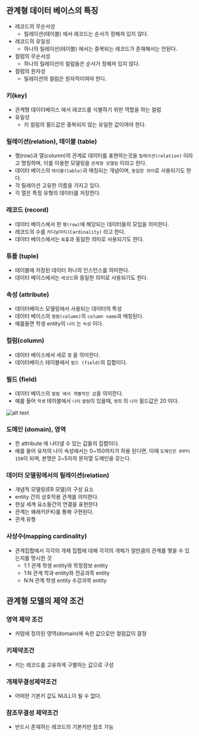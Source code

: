 ## 관계형 데이터 베이스의 특징
- 레코드의 무순서성
  - 릴레이션(테이블) 에서 레코드는 순서가 정해져 있지 않다.
- 레코드의 유일성
  - 하나의 릴레이션(테이블) 에서는 중복되는 레코드가 존재해서는 안된다.
- 컬럼의 무순서성
  - 하나의 릴레이션의 컬럼들은 순서가 정해져 있지 않다.
- 컬럼의 원자성
  - 릴레이션의 컬럼은 원자적이여야 한다.


### 키(key)
- 관계형 데이터베이스 에서 레코드를 식별하기 위한 역할을 하는 컬럼
- 유일성
  - 키 컬럼의 필드값은 중복되지 않는 유일한 값이여야 한다.

### 릴레이션(relation), 테이블 (table) 
- 행(row)과 열(column)의 관계로 데이터를 표현하는것을 `릴레이션(relation)` 이라고 명칭하며, 이를 이용한 모델링을 `관계형 모델링` 이라고 한다.
- 데이터 베이스의 `테이블(table)`과 매칭되는 개념이며, `동일한 의미`로 사용되기도 한다.
- 각 릴레이션 고유한 이름을 가지고 있다.
- 각 열은 특정 유형의 데이터를 저장한다.

### 레코드 (record)
- 데이터 베이스에서 한 `행(row)`에 해당되는 데이터들의 모임을 의미한다.
- 레코드의 수를 `카디날리티(Cardinality)` 라고 한다.
- 데이터 베이스에서는 `튜플`과 동일한 의미로 사용되기도 한다.

### 튜플 (tuple)
- 테이블에 저장된 데이터 하나의 인스턴스를 의미한다.
- 데이터 베이스에서는 `레코드`와 동일한 의미로 사용되기도 한다.

### 속성 (attribute)
- 데이터베이스 모델링에서 사용되는 데이터의 특성
- 데이터 베이스의 `컬럼(column)`의 `column name`과 매칭된다.
- 예를들면 학생 entity의 `나이` 는 `속성` 이다.

### 컬럼(column)
- 데이터 베이스에서 세로 `열` 을 의미한다.
- 데이터베이스 테이블에서 `필드 (field)`의 집합이다.

### 필드 (field)
- 데이터 베이스의 `컬럼 에서 개별적인 값`을 의미한다.
- 예를 들어 `학생` 테이블에서 `나이` `컬럼`이 있을때, `영희` 의 `나이` 필드값은 20 이다.

![alt text](필드와컬럼.png)

### 도메인 (domain), 영역
- 한 attribute 에 나타낼 수 있는 값들의 집합이다.
- 예를 들어 유저의 나이 속성에서는 0~150까지가 허용 된다면, 이때 `도메인은 0부터 150`이 되며, 본명은 2~5자의 문자열 도메인을 갖는다.

### 데이터 모델링에서의 릴레이션(relation)
- 개념적 모델링(ER 모델)의 구성 요소
- entity 간의 상호작용 관계를 의미한다.
- 현실 세계 요소들간의 연결을 표현한다
- 관계는 왜래키(FK)를 통해 구현된다.
- 관계 유형

### 사상수(mapping cardinality)
- 관계집합에서 각각의 개체 집합에 대해 각각의 개체가 얼만큼의 관계를 맺을 수 있는지를 명시한 것
  - 1:1 관계 학생 entity와 학정정보 entity
  - 1:N 관계 학과 entity와 전공과목 entity
  - N:N 관계 학생 entity 수강과목 entity


## 관계형 모델의 제약 조건
### 영역 제약 조건
- 커럼에 정의된 영역(domain)에 속한 값으로만 컬럼값이 결정
### 키제약조건
- 키는 레코드를 고유하게 구별하는 값으로 구성
### 개체무결성제약조건
- 어떠한 기본키 값도 NULL이 될 수 없다.
### 참조무결성 제약조건
- 반드시 존재하는 레코드의 기본키만 참조 가능

